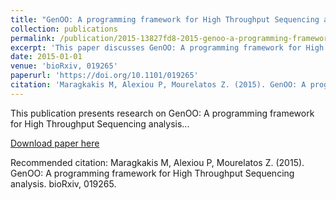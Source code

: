 ```yaml
---
title: "GenOO: A programming framework for High Throughput Sequencing analysis"
collection: publications
permalink: /publication/2015-13827fd8-2015-genoo-a-programming-framework-for-high
excerpt: 'This paper discusses GenOO: A programming framework for High Throughput Sequencing analysis...'
date: 2015-01-01
venue: 'bioRxiv, 019265'
paperurl: 'https://doi.org/10.1101/019265'
citation: 'Maragkakis M, Alexiou P, Mourelatos Z. (2015). GenOO: A programming framework for High Throughput Sequencing analysis. bioRxiv, 019265.'
---
```


This publication presents research on GenOO: A programming framework for High Throughput Sequencing analysis...

[Download paper here](https://doi.org/10.1101/019265)

Recommended citation: Maragkakis M, Alexiou P, Mourelatos Z. (2015). GenOO: A programming framework for High Throughput Sequencing analysis. bioRxiv, 019265.
